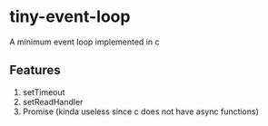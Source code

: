 # tiny-event-loop
A minimum event loop implemented in c
## Features
1. setTimeout
2. setReadHandler
3. Promise (kinda useless since c does not have async functions)
